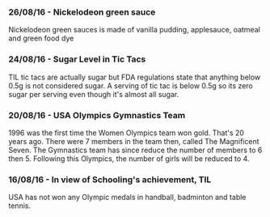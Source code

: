 ### 26/08/16 - Nickelodeon green sauce
Nickelodeon green sauces is made of vanilla pudding, applesauce, oatmeal and green food dye

### 24/08/16 - Sugar Level in Tic Tacs
TIL tic tacs are actually sugar but FDA regulations state that anything below 0.5g is not considered sugar. 
A serving of tic tac is below 0.5g so its zero sugar per serving even though it's almost all sugar.

### 20/08/16 - USA Olympics Gymnastics Team
1996 was the first time the Women Olympics team won gold. That's 20 years ago. 
There were 7 members in the team then, called The Magnificent Seven. The Gymnastics team has since reduce the number of members to 6 then 5. Following this Olympics, the number of girls will be reduced to 4.

### 16/08/16 - In view of Schooling's achievement, TIL
USA has not won any Olympic medals in handball, badminton and table tennis. 
